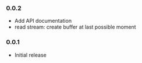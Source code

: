 ### 0.0.2

 * Add API documentation
 * read stream: create buffer at last possible moment

### 0.0.1

 * Initial release
